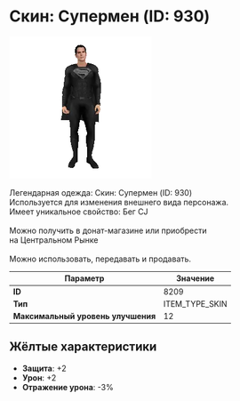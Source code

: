 # Скин: Супермен (ID: 930)

![Item Image](../img/8209.webp?raw=true)

Легендарная одежда: Скин: Супермен (ID: 930)<br>Используется для изменения внешнего вида персонажа.<br>Имеет уникальное свойство: Бег CJ<br><br>Можно получить в донат-магазине или приобрести<br>на Центральном Рынке<br><br>Можно использовать, передавать и продавать.


| Параметр | Значение |
|----------|----------|
| **ID** | 8209 |
| **Тип** | ITEM_TYPE_SKIN |
| **Максимальный уровень улучшения** | 12 |

## Жёлтые характеристики

- **Защита**: +2
- **Урон**: +2
- **Отражение урона**: -3%

